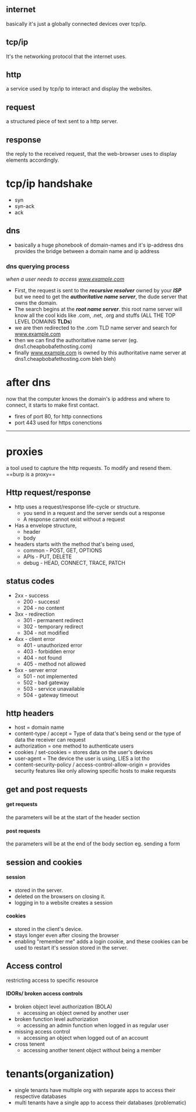 ## internet 
basically it's just a globally connected devices over tcp/ip.
## tcp/ip
It's the networking protocol that the internet uses.
## http
a service used by tcp/ip to interact and display the websites.
## request
a structured piece of text sent to a http server.
## response
the reply to the received request, that the web-browser uses to display elements accordingly.
# tcp/ip handshake
- syn
- syn-ack
- ack
## dns
- basically a huge phonebook of domain-names and it's ip-address
dns provides the bridge between a domain name and ip address
### dns querying process
*when a user needs to access www.example.com*
- First, the request is sent to the ***recursive resolver*** owned by your ***ISP***
		but we need to get the ***authoritative name server***, the dude server that owns the domain.
- The search begins at the ***root name server***.
		this root name server will know all the cool kids like .com, .net, .org and stuffs (ALL THE TOP LEVEL DOMAINS **TLDs**)
- we are then redirected to the .com TLD name server and search for www.example.com
- then we can find the authoritative name server (eg. dns1.cheapbobafethosting.com)
- finally www.example.com is owned by this authoritative name server at dns1.cheapbobafethosting.com bleh bleh)

# after dns
now that the computer knows the domain's ip address and where to connect, it starts to make first contact.

- fires of port 80, for http connections
- port 443 used for https conenctions

--- 
# proxies
a tool used to capture the http requests. To modify and resend them.
==burp is a proxy==
## Http request/response
- http uses a request/response life-cycle or structure.
	- you send in a request and the server sends out a response
	- A response cannot exist without a request
- Has a envelope structure,
	- header
	- body
- headers starts with the method that's being used,
	- common - POST, GET, OPTIONS
	- APIs - PUT, DELETE
	- debug - HEAD, CONNECT, TRACE, PATCH

## status codes
- 2xx - success
	- 200 - success!
	- 204 - no content
 - 3xx - redirection
	- 301 - permanent redirect
	- 302 - temporary redirect
	- 304 - not modified
- 4xx - client error
	- 401 - unauthorized error
	- 403 - forbidden error
	- 404 - not found
	- 405 - method not allowed
- 5xx - server error
	- 501 - not implemented
	- 502 - bad gateway
	- 503 - service unavailable
	- 504 - gateway timeout

## http headers
- host = domain name
- content-type / accept = Type of data that's being send or the type of data the receiver can request
- authorization = one method to authenticate users
- cookies / set-cookies = stores data on the user's devices
- user-agent = The device the user is using, LIES a lot tho
- content-security-policy / access-control-allow-origin = provides security features like only allowing specific hosts to make requests

## get and post requests
#### get requests
the parameters will be at the start of the header section
#### post requests
the parameters will be at the end of the body section
eg. sending a form

## session and cookies
#### session
- stored in the server.
- deleted on the browsers on closing it.
- logging in to a website creates a session
#### cookies
- stored in the client's device.
- stays longer even after closing the browser
- enabling "remember me" adds a login cookie, and these cookies can be used to restart it's session stored in the server. 

## Access control
restricting access to specific resource
#### IDORs/ broken access controls
- broken object level authorization (BOLA)
	- accessing an object owned by another user
- broken function level authorization
	- accessing an admin function when logged in as regular user
- missing access control
	- accessing an object when logged out of an account
- cross tenent
	- accessing another tenent object without being a member
# tenants(organization)
- single tenants have multiple org with separate apps to access their respective databases
- multi tenants have a single app to access their databases (problematic)

